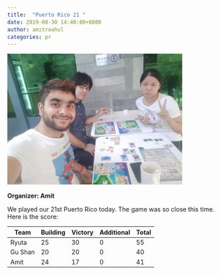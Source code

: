 ```yaml
---
title:  "Puerto Rico 21 "
date: 2019-08-30 14:40:00+0800
author: amitraahul
categories: pr
---
```


<a href="/images/pr_20190830.jpg">
<img src="/images/pr_20190830.jpg" width="400"/>
</a>

**Organizer: Amit** 

We played our 21st Puerto Rico today. The game was so close this time. Here is the score: 

| Team                | Building | Victory | Additional | Total |
| --------------------| -------- | ------- | ---------- | ----- |
| Ryuta               | 25       | 30      | 0          | 55    |
| Gu Shan             | 20       | 20      | 0          | 40    |
| Amit                | 24       | 17      | 0          | 41    |
